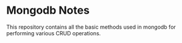 # Mongodb Notes

This repository contains all the basic methods used in mongodb for performing various CRUD operations.
